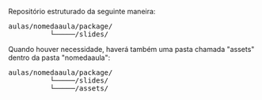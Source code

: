 Repositório estruturado da seguinte maneira:
<pre>
aulas/nomedaaula/package/
          └─────/slides/
</pre>
Quando houver necessidade, haverá também uma pasta chamada "assets" dentro da pasta "nomedaaula":
<pre>
aulas/nomedaaula/package/
          └─────/slides/
          └─────/assets/
</pre>
